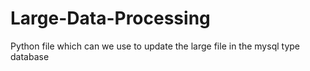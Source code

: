 # Large-Data-Processing
Python file which can we use to update the large file in the mysql type database
